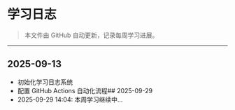 # 学习日志

> 本文件由 GitHub 自动更新，记录每周学习进展。

---

## 2025-09-13
- 初始化学习日志系统
- 配置 GitHub Actions 自动化流程## 2025-09-29
- 2025-09-29 14:04: 本周学习继续中...

